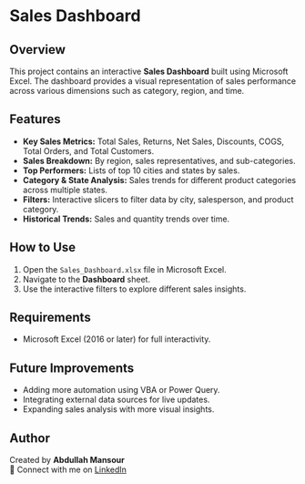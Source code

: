 # Sales Dashboard

## Overview
This project contains an interactive **Sales Dashboard** built using Microsoft Excel. The dashboard provides a visual representation of sales performance across various dimensions such as category, region, and time.

## Features
- **Key Sales Metrics:** Total Sales, Returns, Net Sales, Discounts, COGS, Total Orders, and Total Customers.
- **Sales Breakdown:** By region, sales representatives, and sub-categories.
- **Top Performers:** Lists of top 10 cities and states by sales.
- **Category & State Analysis:** Sales trends for different product categories across multiple states.
- **Filters:** Interactive slicers to filter data by city, salesperson, and product category.
- **Historical Trends:** Sales and quantity trends over time.

## How to Use
1. Open the `Sales_Dashboard.xlsx` file in Microsoft Excel.
2. Navigate to the **Dashboard** sheet.
3. Use the interactive filters to explore different sales insights.

## Requirements
- Microsoft Excel (2016 or later) for full interactivity.

## Future Improvements
- Adding more automation using VBA or Power Query.
- Integrating external data sources for live updates.
- Expanding sales analysis with more visual insights.
## Author
Created by **Abdullah Mansour**  
🔗 Connect with me on [LinkedIn](https://www.linkedin.com/in/abdullah-mansour-9607172b9/)





